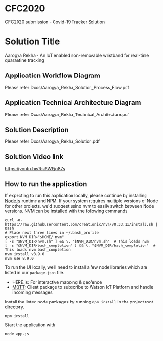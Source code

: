 # CFC2020
CFC2020 submission - Covid-19 Tracker Solution

# Solution Title
Aarogya Rekha - An IoT enabled non-removable wristband for real-time quarantine tracking

## Application Workflow Diagram
Please refer Docs/Aarogya_Rekha_Solution_Process_Flow.pdf

## Application Technical Architecture Diagram
Please refer Docs/Aarogya_Rekha_Technical_Architecture.pdf

## Solution Description
Please refer Docs/Aarogya_Rekha_Solution.pdf

## Solution Video link
https://youtu.be/RsiSWPjo87s

## How to run the application

If expecting to run this application locally, please continue by installing [Node.js](https://nodejs.org/en/) runtime and NPM. If your system requires multiple versions of Node for other projects, we'd suggest using [nvm](https://github.com/creationix/nvm) to easily switch between Node versions. NVM can be installed with the following commands
```
curl -o- https://raw.githubusercontent.com/creationix/nvm/v0.33.11/install.sh | bash
# Place next three lines in ~/.bash_profile
export NVM_DIR="$HOME/.nvm"
[ -s "$NVM_DIR/nvm.sh" ] && \. "$NVM_DIR/nvm.sh"  # This loads nvm
[ -s "$NVM_DIR/bash_completion" ] && \. "$NVM_DIR/bash_completion"  # This loads nvm bash_completion
nvm install v8.9.0
nvm use 8.9.0
```

To run the UI locally, we'll need to install a few node libraries which are listed in our `package.json` file.
- [HERE.js](https://www.here.com//): For interactive mapping & geofence
- [MQTT](http://mqtt.org/): Client package to subscribe to Watson IoT Platform and handle incoming messages

Install the listed node packages by running `npm install` in the project root directory.
```
npm install
```

Start the application with
```
node app.js
```
